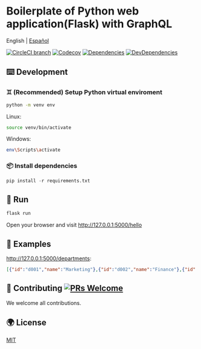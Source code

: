 # Boilerplate of Python web application(Flask) with GraphQL

English | [Español](./README-es_ES.md)

[![CircleCI branch](https://img.shields.io/circleci/build/github/melonmochi/flask-graphql-boilerplate/master.svg?style=flat-square)](https://circleci.com/gh/melonmochi/flask-graphql-boilerplate) [![Codecov](https://img.shields.io/codecov/c/github/melonmochi/flask-graphql-boilerplate/master.svg?style=flat-square)](https://codecov.io/gh/melonmochi/flask-graphql-boilerplate/branch/master) [![Dependencies](https://img.shields.io/david/melonmochi/flask-graphql-boilerplate.svg?style=flat-square)](https://david-dm.org/melonmochi/flask-graphql-boilerplate) [![DevDependencies](https://img.shields.io/david/dev/melonmochi/flask-graphql-boilerplate.svg?style=flat-square)](https://david-dm.org/melonmochi/flask-graphql-boilerplate?type=dev)

## ⌨️ Development

### ♊ (Recommended) Setup Python virtual enviroment

```bash
python -m venv env
```

Linux:

```bash
source venv/bin/activate
```

Windows:

```bash
env\Scripts\activate
```

### 📦 Install dependencies

```python
pip install -r requirements.txt
```

## 🏃 Run

```python
flask run
```

Open your browser and visit <http://127.0.0.1:5000/hello>

## 🦋 Examples

<http://127.0.0.1:5000/departments>:

```json
[{"id":"d001","name":"Marketing"},{"id":"d002","name":"Finance"},{"id":"d003","name":"Human Resources"},{"id":"d004","name":"Production"},{"id":"d005","name":"Development"},{"id":"d006","name":"Quality Management"},{"id":"d007","name":"Sales"},{"id":"d008","name":"Research"},{"id":"d009","name":"Customer Service"}]
```

## 🤝 Contributing [![PRs Welcome](https://img.shields.io/badge/PRs-welcome-brightgreen.svg?style=flat-square)](http://makeapullrequest.com)

We welcome all contributions.

## 🌍 License

[MIT](https://github.com/melonmochi/flask-graphql-boilerplate/blob/master/LICENSE)
